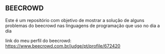 ## BEECROWD

Este é um repositório com objetivo de mostrar a solução de alguns problemas do beecrowd nas linguagens de programação que uso no dia a dia 

link do meu perfil do beecrowd: https://www.beecrowd.com.br/judge/pt/profile/672420

##